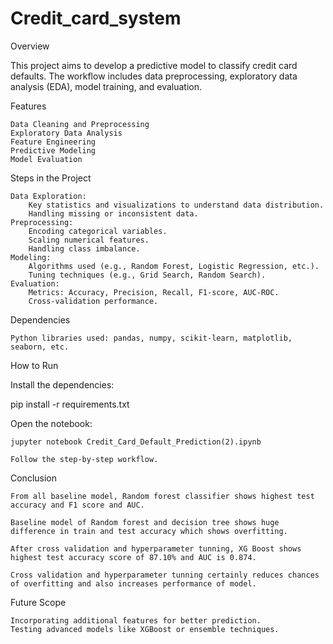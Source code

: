 # Credit_card_system
Overview

This project aims to develop a predictive model to classify credit card defaults. The workflow includes data preprocessing, exploratory data analysis (EDA), model training, and evaluation.

Features

    Data Cleaning and Preprocessing
    Exploratory Data Analysis
    Feature Engineering
    Predictive Modeling
    Model Evaluation
Steps in the Project

    Data Exploration:
        Key statistics and visualizations to understand data distribution.
        Handling missing or inconsistent data.
    Preprocessing:
        Encoding categorical variables.
        Scaling numerical features.
        Handling class imbalance.
    Modeling:
        Algorithms used (e.g., Random Forest, Logistic Regression, etc.).
        Tuning techniques (e.g., Grid Search, Random Search).
    Evaluation:
        Metrics: Accuracy, Precision, Recall, F1-score, AUC-ROC.
        Cross-validation performance.
Dependencies

    Python libraries used: pandas, numpy, scikit-learn, matplotlib, seaborn, etc.

How to Run

    
Install the dependencies:

pip install -r requirements.txt

Open the notebook:

    jupyter notebook Credit_Card_Default_Prediction(2).ipynb

    Follow the step-by-step workflow.


Conclusion

    From all baseline model, Random forest classifier shows highest test accuracy and F1 score and AUC.

    Baseline model of Random forest and decision tree shows huge difference in train and test accuracy which shows overfitting.

    After cross validation and hyperparameter tunning, XG Boost shows highest test accuracy score of 87.10% and AUC is 0.874.

    Cross validation and hyperparameter tunning certainly reduces chances of overfitting and also increases performance of model.



Future Scope

    Incorporating additional features for better prediction.
    Testing advanced models like XGBoost or ensemble techniques.


